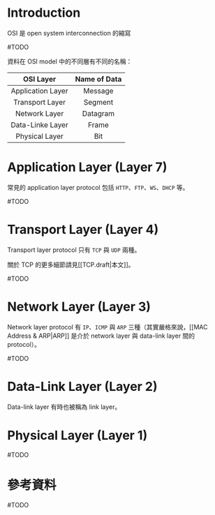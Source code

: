 # Introduction

OSI 是 open system interconnection 的縮寫

#TODO

資料在 OSI model 中的不同層有不同的名稱：

|OSI Layer|Name of Data|
|:-:|:-:|
|Application Layer|Message|
|Transport Layer|Segment|
|Network Layer|Datagram|
|Data-Linke Layer|Frame|
|Physical Layer|Bit|

# Application Layer (Layer 7)

常見的 application layer protocol 包括 `HTTP`、`FTP`、`WS`、`DHCP` 等。

#TODO

# Transport Layer (Layer 4)

Transport layer protocol 只有 `TCP` 與 `UDP` 兩種。

關於 TCP 的更多細節請見[[TCP.draft|本文]]。

#TODO

# Network Layer (Layer 3)

Network layer protocol 有 `IP`、`ICMP` 與 `ARP` 三種（其實嚴格來說，[[MAC Address & ARP|ARP]] 是介於 network layer 與 data-link layer 間的 protocol）。

#TODO

# Data-Link Layer (Layer 2)

Data-link layer 有時也被稱為 link layer。

# Physical Layer (Layer 1)

#TODO

# 參考資料

#TODO

